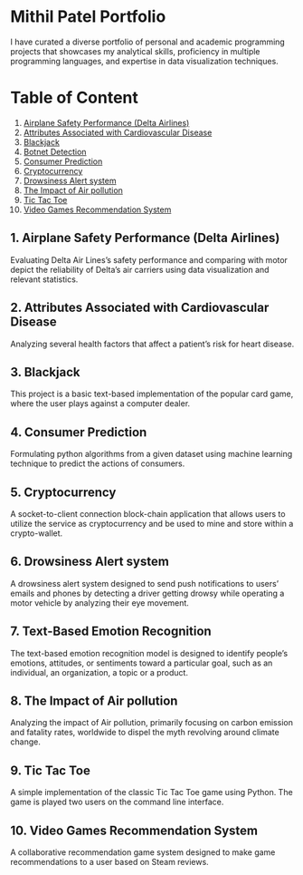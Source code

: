 # Mithil Patel Portfolio

I have curated a diverse portfolio of personal and academic programming projects that showcases my analytical skills, proficiency in multiple programming languages, and expertise in data visualization techniques.

# Table of Content

1.	[Airplane Safety Performance (Delta Airlines)](Airplane&#32;Safety&#32;Performance&#32;(Delta&#32;Airlines)/)
2.	[Attributes Associated with Cardiovascular Disease](Attributes&#32;Associated&#32;with&#32;Cardiovascular&#32;Disease/)
3.	[Blackjack](Blackjack/)
4.	[Botnet Detection](Botnet&#32;Detection/)
5.	[Consumer Prediction](Consumer&#32;Prediction/)
6.	[Cryptocurrency](Cryptocurrency/)
7.	[Drowsiness Alert system](Drowsiness&#32;Alert&#32;system/)
8.	[The Impact of Air pollution](The&#32;Impact&#32;of&#32;Air&#32;pollution/)
9.	[Tic Tac Toe](Tic&#32;Tac&#32;Toe/)
10.	[Video Games Recommendation System](Video&#32;Games&#32;Recommendation&#32;System/)

## 1.	Airplane Safety Performance (Delta Airlines)
Evaluating Delta Air Lines’s safety performance and comparing with motor depict the reliability of Delta’s air carriers using data visualization and relevant statistics.

## 2.	Attributes Associated with Cardiovascular Disease
Analyzing several health factors that affect a patient’s risk for heart disease.

## 3.	Blackjack
This project is a basic text-based implementation of the popular card game, where the user plays against a computer dealer.

## 4.	Consumer Prediction
Formulating python algorithms from a given dataset using machine learning technique to predict the actions of consumers. 

## 5.	Cryptocurrency
A socket-to-client connection block-chain application that allows users to utilize the service as cryptocurrency and be used to mine and store within a crypto-wallet. 

## 6.	Drowsiness Alert system
A drowsiness alert system designed to send push notifications to users’ emails and phones by detecting a driver getting drowsy while operating a motor vehicle by analyzing their eye movement.

## 7.	Text-Based Emotion Recognition
The text-based emotion recognition model is designed to identify people’s emotions, attitudes, or sentiments toward a particular goal, such as an individual, an organization, a topic or a product.

## 8.	The Impact of Air pollution
Analyzing the impact of Air pollution, primarily focusing on carbon emission and fatality rates, worldwide to dispel the myth revolving around climate change.

## 9.	Tic Tac Toe
A simple implementation of the classic Tic Tac Toe game using Python. The game is played two users on the command line interface.

## 10.	Video Games Recommendation System
A collaborative recommendation game system designed to make game recommendations to a user based on Steam reviews.

